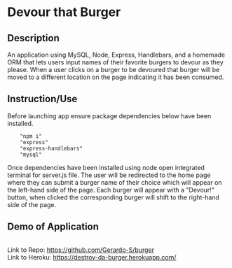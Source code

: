 # Devour that Burger

## Description 
An application using MySQL, Node, Express, Handlebars, and a homemade ORM that lets users input names of their favorite burgers to devour as they please. When a user clicks on a burger to be devoured that burger will be moved to a different location on the page indicating it has been consumed. 

## Instruction/Use 

Before launching app ensure package dependencies below have been installed.
````
    "npm i"
    "express"
    "express-handlebars"
    "mysql"
````
Once dependencies have been installed using node open integrated terminal for server.js file. The user will be redirected to the home page where they can submit a burger name of their choice which will appear on the left-hand side of the page. Each burger will appear with a "Devour!" button, when clicked the corresponding burger will shift to the right-hand side of the page.

## Demo of Application
<img src="" alt="">

Link to Repo:
<a href="https://github.com/Gerardo-S/burger">https://github.com/Gerardo-S/burger</a><br>
Link to Heroku:
<a href="https://destroy-da-burger.herokuapp.com/">https://destroy-da-burger.herokuapp.com/</a><br>
